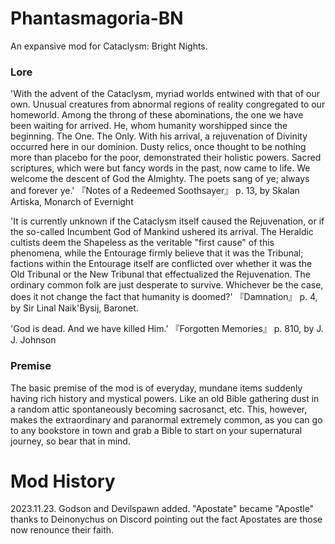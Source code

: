 # Phantasmagoria-BN
An expansive mod for Cataclysm: Bright Nights.
### Lore
'With the advent of the Cataclysm, myriad worlds entwined with that of our own. Unusual creatures from abnormal regions of reality congregated to our homeworld. Among the throng of these abominations, the one we have been waiting for arrived. He, whom humanity worshipped since the beginning. The One. The Only. With his arrival, a rejuvenation of Divinity occurred here in our dominion. Dusty relics, once thought to be nothing more than placebo for the poor, demonstrated their holistic powers. Sacred scriptures, which were but fancy words in the past, now came to life. We welcome the descent of God the Almighty. The poets sang of ye; always and forever ye.' 『Notes of a Redeemed Soothsayer』 p. 13, by Skalan Artiska, Monarch of Evernight

'It is currently unknown if the Cataclysm itself caused the Rejuvenation, or if the so-called Incumbent God of Mankind ushered its arrival. The Heraldic cultists deem the Shapeless as the veritable "first cause" of this phenomena, while the Entourage firmly believe that it was the Tribunal; factions within the Entourage itself are conflicted over whether it was the Old Tribunal or the New Tribunal that effectualized the Rejuvenation. The ordinary common folk are just desperate to survive. Whichever be the case, does it not change the fact that humanity is doomed?' 『Damnation』 p. 4, by Sir Linal Naik'Bysij, Baronet.

'God is dead. And we have killed Him.' 『Forgotten Memories』 p. 810, by J. J. Johnson
### Premise
The basic premise of the mod is of everyday, mundane items suddenly having rich history and mystical powers. Like an old Bible gathering dust in a random attic spontaneously becoming sacrosanct, etc. This, however, makes the extraordinary and paranormal extremely common, as you can go to any bookstore in town and grab a Bible to start on your supernatural journey, so bear that in mind.
# Mod History
2023.11.23. Godson and Devilspawn added.
"Apostate" became "Apostle" thanks to Deinonychus on Discord pointing out the fact Apostates are those now renounce their faith.
